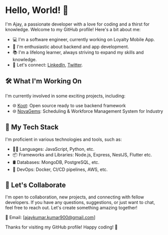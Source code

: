 # Hello, World! 👋

I'm Ajay, a passionate developer with a love for coding and a thirst for knowledge. Welcome to my GitHub profile! Here's a bit about me:

- 💻 I'm a software engineer, currently working on Loyalty Mobile App.
- 🚀 I'm enthusiastic about backend and app development.
- 📚 I'm a lifelong learner, always striving to expand my skills and knowledge.
- 💬 Let's connect: [LinkedIn](https://www.linkedin.com/in/iamcloud), [Twitter](https://twitter.com/iamclouddev).

## 🛠️ What I'm Working On

I'm currently involved in some exciting projects, including:

- 🌐 [Koot](https://github.com/iamc1oud/koot-framework): Open source ready to use backend framework
- 🌐 [NovaGems](https://novage.ms/): Scheduling & Workforce Management System for Industry

## 🔧 My Tech Stack

I'm proficient in various technologies and tools, such as:

- 👨‍💻 Languages: JavaScript, Python, etc.
- 📦 Frameworks and Libraries: Node.js, Express, NestJS, Flutter etc.
- 🛢️ Databases: MongoDB, PostgreSQL, etc.
- 🚀 DevOps: Docker, CI/CD pipelines, AWS, etc.

## 🤝 Let's Collaborate

I'm open to collaboration, new projects, and connecting with fellow developers. If you have any questions, suggestions, or just want to chat, feel free to reach out. Let's create something amazing together!

📧 Email: [ajaykumar.kumar900@gmail.com]

Thanks for visiting my GitHub profile! Happy coding! 🚀

